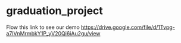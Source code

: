 # graduation_project

Flow this link to see our demo 
https://drive.google.com/file/d/1Tvpg-a7lVnMrmbkY1P_yV20Qi6iAu2gu/view
